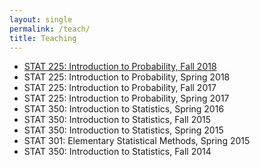 ```yaml
---
layout: single
permalink: /teach/
title: Teaching
---
```


- [STAT 225: Introduction to Probability, Fall 2018](../teaching/fall2018/stat225/)
- STAT 225: Introduction to Probability, Spring 2018 
- STAT 225: Introduction to Probability, Fall 2017 
- STAT 225: Introduction to Probability, Spring 2017 
- STAT 350: Introduction to Statistics, Spring 2016
- STAT 350: Introduction to Statistics, Fall 2015
- STAT 350: Introduction to Statistics, Spring 2015
- STAT 301: Elementary Statistical Methods, Spring 2015
- STAT 350: Introduction to Statistics, Fall 2014




